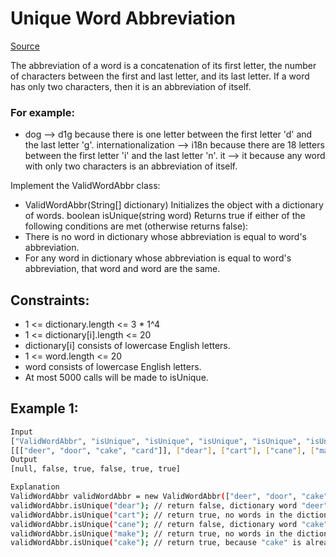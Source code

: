 # Unique Word Abbreviation
[Source](https://leetcode.com/problems/unique-word-abbreviation/)

The abbreviation of a word is a concatenation of its first letter, the number of characters between the first and last letter, and its last letter. If a word has only two characters, then it is an abbreviation of itself.

### For example:

 - dog --> d1g because there is one letter between the first letter 'd' and the last letter 'g'.
internationalization --> i18n because there are 18 letters between the first letter 'i' and the last letter 'n'.
it --> it because any word with only two characters is an abbreviation of itself.

Implement the ValidWordAbbr class:

 - ValidWordAbbr(String[] dictionary) Initializes the object with a dictionary of words.
boolean isUnique(string word) Returns true if either of the following conditions are met (otherwise returns false):
 - There is no word in dictionary whose abbreviation is equal to word's abbreviation.
 - For any word in dictionary whose abbreviation is equal to word's abbreviation, that word and word are the same.

## Constraints:

 - 1 <= dictionary.length <= 3 * 1^4
 - 1 <= dictionary[i].length <= 20
 - dictionary[i] consists of lowercase English letters.
 - 1 <= word.length <= 20
 - word consists of lowercase English letters.
 - At most 5000 calls will be made to isUnique.

## Example 1:
```sh
Input
["ValidWordAbbr", "isUnique", "isUnique", "isUnique", "isUnique", "isUnique"]
[[["deer", "door", "cake", "card"]], ["dear"], ["cart"], ["cane"], ["make"], ["cake"]]
Output
[null, false, true, false, true, true]

Explanation
ValidWordAbbr validWordAbbr = new ValidWordAbbr(["deer", "door", "cake", "card"]);
validWordAbbr.isUnique("dear"); // return false, dictionary word "deer" and word "dear" have the same abbreviation "d2r" but are not the same.
validWordAbbr.isUnique("cart"); // return true, no words in the dictionary have the abbreviation "c2t".
validWordAbbr.isUnique("cane"); // return false, dictionary word "cake" and word "cane" have the same abbreviation  "c2e" but are not the same.
validWordAbbr.isUnique("make"); // return true, no words in the dictionary have the abbreviation "m2e".
validWordAbbr.isUnique("cake"); // return true, because "cake" is already in the dictionary and no other word in the dictionary has "c2e" abbreviation.
```
